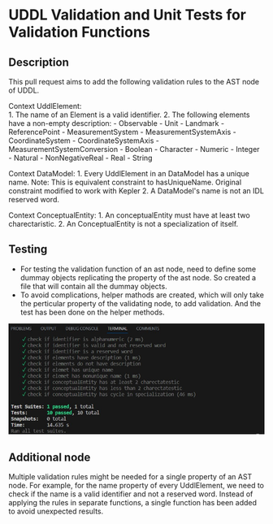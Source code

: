 # UDDL Validation and Unit Tests for Validation Functions

## Description

This pull request aims to add the following validation rules to the AST node of UDDL.

  Context UddlElement:                               
    1. The name of an Element is a valid identifier.
    2. The following elements have a non-empty description:
       - Observable
       - Unit
       - Landmark
       - ReferencePoint
       - MeasurementSystem
       - MeasurementSystemAxis
       - CoordinateSystem
       - CoordinateSystemAxis
       - MeasurementSystemConversion
       - Boolean
       - Character
       - Numeric
       - Integer
       - Natural
       - NonNegativeReal
       - Real
       - String

  Context DataModel:
    1. Every UddlElement in an DataModel has a unique name.
       Note: This is equivalent constraint to hasUniqueName. 
	  Original constraint modified to work with Kepler
    2. A DataModel's name is not an IDL reserved word.
  
  Context ConceptualEntity:
    1. An conceptualEntity must have at least two charectaristic.
    2. An ConceptualEntity is not a specialization of itself.

## Testing

- For testing the validation function of an ast node, need to define some dummay objects replicating the property of the ast node. So created a file that will contain all the dummay objects.
- To avoid complications, helper mathods are created, which will only take the perticular property of the validating node, to add validation. And the test has been done on the helper methods.

![All test cases have passed](uddl_test/unit_test_screenshots/unittest.jpg)

## Additional node
Multiple validation rules might be needed for a single property of an AST node. For example, for the name property of every UddlElement, we need to check if the name is a valid identifier and not a reserved word. Instead of applying the rules in separate functions, a single function has been added to avoid unexpected results.